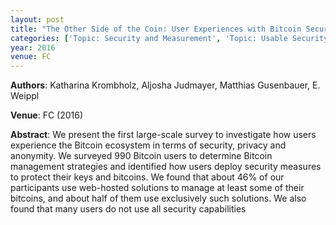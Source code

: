 ```yaml
---
layout: post
title: "The Other Side of the Coin: User Experiences with Bitcoin Security and Privacy"
categories: ['Topic: Security and Measurement', 'Topic: Usable Security', '2016', 'Venue: FC']
year: 2016
venue: FC
---
```

**Authors**: Katharina Krombholz, Aljosha Judmayer, Matthias Gusenbauer, E. Weippl

**Venue**: FC (2016)

**Abstract**: We present the first large-scale survey to investigate how users experience the Bitcoin ecosystem in terms of security, privacy and anonymity. We surveyed 990 Bitcoin users to determine Bitcoin management strategies and identified how users deploy security measures to protect their keys and bitcoins. We found that about 46% of our participants use web-hosted solutions to manage at least some of their bitcoins, and about half of them use exclusively such solutions. We also found that many users do not use all security capabilities
